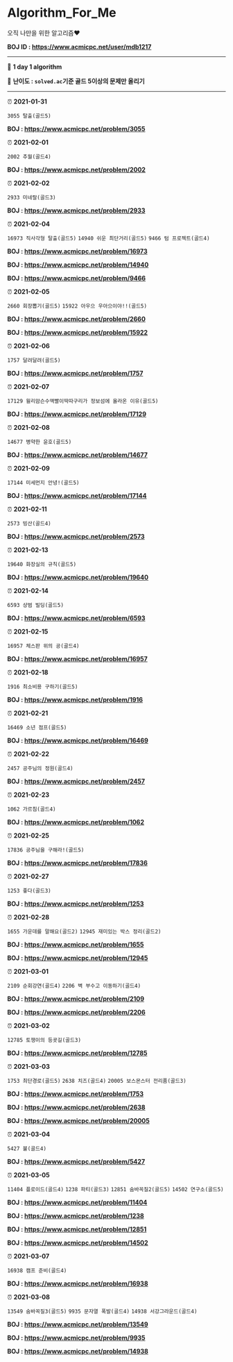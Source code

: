 # Algorithm_For_Me
오직 나만을 위한 알고리즘:heart:

**BOJ ID : https://www.acmicpc.net/user/mdb1217**

---

:apple:​ **1 day 1 algorithm**


:apple:​ **난이도 : `solved.ac`기준 골드 5이상의 문제만 올리기**

---
:alarm_clock: **2021-01-31**

`3055 탈출(골드5)`

**BOJ : https://www.acmicpc.net/problem/3055**


:alarm_clock: **2021-02-01**

`2002 추월(골드4)`

**BOJ : https://www.acmicpc.net/problem/2002**


:alarm_clock: **2021-02-02**

`2933 미네랄(골드3)`

**BOJ : https://www.acmicpc.net/problem/2933**


:alarm_clock: **2021-02-04**

`16973 직사각형 탈출(골드5)` `14940 쉬운 최단거리(골드5)` `9466 텀 프로젝트(골드4)`

**BOJ : https://www.acmicpc.net/problem/16973**

**BOJ : https://www.acmicpc.net/problem/14940**

**BOJ : https://www.acmicpc.net/problem/9466**


:alarm_clock: **2021-02-05**

`2660 회장뽑기(골드5)` `15922 아우으 우아으이야!!(골드5)`

**BOJ : https://www.acmicpc.net/problem/2660**

**BOJ : https://www.acmicpc.net/problem/15922**


:alarm_clock: **2021-02-06**

`1757 달려달려(골드5)`

**BOJ : https://www.acmicpc.net/problem/1757**


:alarm_clock: **2021-02-07**

`17129 윌리암슨수액빨이딱따구리가 정보섬에 올라온 이유(골드5)`

**BOJ : https://www.acmicpc.net/problem/17129**


:alarm_clock: **2021-02-08**

`14677 병약한 윤호(골드5)`

**BOJ : https://www.acmicpc.net/problem/14677**


:alarm_clock: **2021-02-09**

`17144 미세먼지 안녕!(골드5)`

**BOJ : https://www.acmicpc.net/problem/17144**


:alarm_clock: **2021-02-11**

`2573 빙산(골드4)`

**BOJ : https://www.acmicpc.net/problem/2573**


:alarm_clock: **2021-02-13**

`19640 화장실의 규칙(골드5)`

**BOJ : https://www.acmicpc.net/problem/19640**


:alarm_clock: **2021-02-14**

`6593 상범 빌딩(골드5)`

**BOJ : https://www.acmicpc.net/problem/6593**


:alarm_clock: **2021-02-15**

`16957 체스판 위의 공(골드4)`

**BOJ : https://www.acmicpc.net/problem/16957**


:alarm_clock: **2021-02-18**

`1916 최소비용 구하기(골드5)`

**BOJ : https://www.acmicpc.net/problem/1916**


:alarm_clock: **2021-02-21**

`16469 소년 점프(골드5)`

**BOJ : https://www.acmicpc.net/problem/16469**


:alarm_clock: **2021-02-22**

`2457 공주님의 정원(골드4)`

**BOJ : https://www.acmicpc.net/problem/2457**


:alarm_clock: **2021-02-23**

`1062 가르침(골드4)`

**BOJ : https://www.acmicpc.net/problem/1062**


:alarm_clock: **2021-02-25**

`17836 공주님을 구해라!(골드5)`

**BOJ : https://www.acmicpc.net/problem/17836**


:alarm_clock: **2021-02-27**

`1253 좋다(골드3)`

**BOJ : https://www.acmicpc.net/problem/1253**


:alarm_clock: **2021-02-28**

`1655 가운데를 말해요(골드2)` `12945 재미있는 박스 정리(골드2)`

**BOJ : https://www.acmicpc.net/problem/1655**

**BOJ : https://www.acmicpc.net/problem/12945**


:alarm_clock: **2021-03-01**

`2109 순회강연(골드4)` `2206 벽 부수고 이동하기(골드4)`

**BOJ : https://www.acmicpc.net/problem/2109**

**BOJ : https://www.acmicpc.net/problem/2206**


:alarm_clock: **2021-03-02**

`12785 토쟁이의 등굣길(골드3)`

**BOJ : https://www.acmicpc.net/problem/12785**


:alarm_clock: **2021-03-03**

`1753 최단경로(골드5)` `2638 치즈(골드4)` `20005 보스몬스터 전리품(골드3)`

**BOJ : https://www.acmicpc.net/problem/1753**

**BOJ : https://www.acmicpc.net/problem/2638**

**BOJ : https://www.acmicpc.net/problem/20005**


:alarm_clock: **2021-03-04**

`5427 불(골드4)`

**BOJ : https://www.acmicpc.net/problem/5427**


:alarm_clock: **2021-03-05**

`11404 플로이드(골드4)` `1238 파티(골드3)` `12851 숨바꼭질2(골드5)` `14502 연구소(골드5)`

**BOJ : https://www.acmicpc.net/problem/11404**

**BOJ : https://www.acmicpc.net/problem/1238**

**BOJ : https://www.acmicpc.net/problem/12851**

**BOJ : https://www.acmicpc.net/problem/14502**


:alarm_clock: **2021-03-07**

`16938 캠프 준비(골드4)`

**BOJ : https://www.acmicpc.net/problem/16938**


:alarm_clock: **2021-03-08**

`13549 숨바꼭질3(골드5)` `9935 문자열 폭발(골드4)` `14938 서강그라운드(골드4)`

**BOJ : https://www.acmicpc.net/problem/13549**

**BOJ : https://www.acmicpc.net/problem/9935**

**BOJ : https://www.acmicpc.net/problem/14938**
